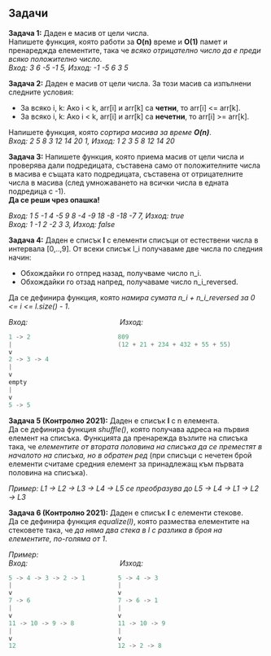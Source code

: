 ## Задачи

**Задача 1:** Даден е масив от цели числа.  
Напишете функция, която работи за **O(n)** време и **O(1)** памет и пренареджда елементите, така че *всяко отрицателно число да е преди всяко положително число*.  
*Вход: 3 6 -5 -1 5, Изход: -1 -5 6 3 5*  

**Задача 2:** Даден е масив от цели числа. За този масив са изпълнени следните условия:  
-  За всяко  i, k: Ако i < k, arr[i] и arr[k] са  **четни**, то arr[i] <= arr[k].  
-  За всяко  i, k: Ако i < k, аrr[i] и arr[k] са  **нечетни**, то arr[i] >= arr[k].  

Напишете функция, която *сортира масива за време **O(n)***.  
*Вход: 2 5 8 3 12 14 20 1, Изход: 1 2 3 5 8 12 14 20*  

**Задача 3:** Напишете функция, която приема масив от цели числа и проверява дали подредицата, съставена само от положителните числа в масива е същата като подредицата, съставена от отрицателните числа в масива (след умножаването на всички числа в едната подредица с -1).  
**Да се реши чрез опашка!**  

*Вход: 1 5 -1 4 -5 9 8 -4 -9 18 -8 -18 -7 7, Изход: true  
Вход: 1 -1 2 -2 3 3, Изход: false*  

**Задача 4:** Даден е списък **l** с елементи списъци от естествени числа в интервала [0,..,9]. От всеки списък l_i получаваме две числа по следния начин:  
- Обхождайки го отпред назад, получваме число n_i.  
- Обхождайки го отзад напред, получаваме число n_i_reversed.  

Да се дефинира функция, която *намира сумата n_i + n_i_reversed за 0 <= i <= l.size() - 1*.  

*Вход:* &nbsp;&nbsp;&nbsp;&nbsp;&nbsp;&nbsp;&nbsp;&nbsp;&nbsp;&nbsp;&nbsp;&nbsp;&nbsp;&nbsp;&nbsp;&nbsp;&nbsp;&nbsp;&nbsp;&nbsp;&nbsp;&nbsp;&nbsp;&nbsp;&nbsp;&nbsp;&nbsp;&nbsp;&nbsp;&nbsp;&nbsp;&nbsp;&nbsp;&nbsp;&nbsp;&nbsp;&nbsp;&nbsp;&nbsp;&nbsp;&nbsp;&nbsp;&nbsp;&nbsp;&nbsp;*Изход:*
```c++
1 -> 2                        809
|                             (12 + 21 + 234 + 432 + 55 + 55)
v
2 -> 3 -> 4
|
v
empty
|
v
5 -> 5
```

**Задача 5 (Контролно 2021):** Даден е списък **l** с n елемента.  
Да се дефинира функция *shuffle()*, която получава адреса на първия елемент на списъка. Функцията да пренарежда възлите на списъка така, че *елементите от втората половина на списъка да се преместят в началото на списъка, но в обратен ред* (при списъци с нечетен брой елементи считаме средния елемент за принадлежащ към първата половина на списъка).  

*Пример:*
*L1 → L2 → L3 → L4 → L5 се преобразува до L5 → L4 → L1 → L2 → L3*  

**Задача 6 (Контролно 2021):** Даден е списък **l** с елементи стекове.  
Да се дефинира функция *equalize(l)*, която размества елементите на стековете така, че *да няма два стека в l с разлика в броя на елементите, по-голяма от 1*.  

*Пример:*  
*Вход:* &nbsp;&nbsp;&nbsp;&nbsp;&nbsp;&nbsp;&nbsp;&nbsp;&nbsp;&nbsp;&nbsp;&nbsp;&nbsp;&nbsp;&nbsp;&nbsp;&nbsp;&nbsp;&nbsp;&nbsp;&nbsp;&nbsp;&nbsp;&nbsp;&nbsp;&nbsp;&nbsp;&nbsp;&nbsp;&nbsp;&nbsp;&nbsp;&nbsp;&nbsp;&nbsp;&nbsp;&nbsp;&nbsp;&nbsp;&nbsp;&nbsp;&nbsp;&nbsp;&nbsp;&nbsp;*Изход:*
```c++
5 -> 4 -> 3 -> 2 -> 1         5 -> 4 -> 3
|                             |
v                             v
7 -> 6                        7 -> 6 -> 1
|                             |
v                             v
11 -> 10 -> 9 -> 8            11 -> 10 -> 9
|                             |
v                             v
12                            12 -> 2 -> 8
```
